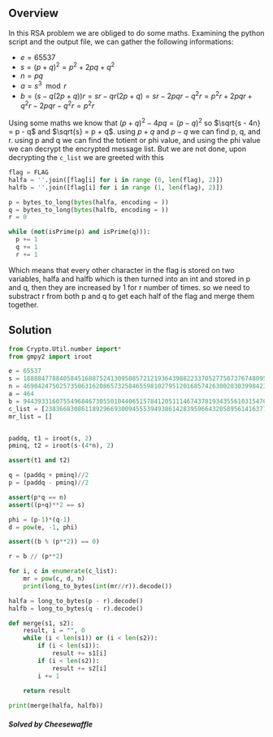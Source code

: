 ## Overview
In this RSA problem we are obliged to do some maths. Examining the python script and the output file, we can gather the following informations:
- $e = 65537$
- $s = (p+q)^2 = p^2 + 2pq + q^2$
- $n = pq$
- $a = s^3\mod{r}$
- $b = \bigl(s - q(2p + q)\bigr)r = sr - qr(2p + q) = sr - 2pqr - q^2r = p^2r + 2pqr + q^2r - 2pqr - q^2r = p^2r$

Using some maths we know that $(p+q)^2 - 4pq = (p-q)^2$ so $\sqrt{s - 4n} = p - q$ and $\sqrt{s} = p + q$. using $p+q$ and $p-q$ we can find p, q, and r. using p and q we can find the totient or phi value, and using the phi value we can decrypt the 
encrypted message list. But we are not done, upon decrypting the ```c_list``` we are greeted with this
```python
flag = FLAG
halfa = ''.join([flag[i] for i in range (0, len(flag), 2)])
halfb = ''.join([flag[i] for i in range (1, len(flag), 2)])

p = bytes_to_long(bytes(halfa, encoding = ))
q = bytes_to_long(bytes(halfb, encoding = ))
r = 0

while (not(isPrime(p) and isPrime(q))):
  p += 1
  q += 1
  r += 1
```
Which means that every other character in the flag is stored on two variables, halfa and halfb which is then turned into an int and stored in p and q, then they are increased
by 1 for r number of times. so we need to substract r from both p and q to get each half of the flag and merge them together.

## Solution
```python
from Crypto.Util.number import*
from gmpy2 import iroot

e = 65537
s = 18888477884058451688752413095085721219364398822337052775073767480959023338211942937825946854170356139498387197731306776880175245883794113463537839351817535276431556
n = 4690424750257350631620865732584655981027951201685742630020303998423410595119287880956335139545308107970750426464283135541972204735873571888148705331864836015265933
a = 464
b = 94439331607554968467305501044065157841205111467437819343556103154764961655884028074860959294800652101728168419854196374674958354988455763716865268935637336216395108528
c_list = [2383668308611892966930094555394938614283959664320589561416377306001325250042586393524273138225667331983493658087377679102016426665690610182563511757670136044549997, 1189228788461137762149309566159473976502650644248829229484591669933376339438424203999478282204919680169692306913751981908675084771067704651248124497342684993989614, 2762404167227191009251955125962458098456749265910073333796783178415774109370121293163412441148096107511694116389194054084365141612408815901237412572923736708864802, 3769475576026926450982788939254609468642709661078770848736663639419041588845117769713452703046411756269096641076931573177784204253949523755396968164389261044518750, 1967778373158968768800368736436081182612446511392719072170820532183796054499794582531988118917341850207048530765278259509612266312613461513490902906782023213921042, 4553876592444529974146208144686748267056011635727827555194427721861939900112738104779555754883408499601402508737636347457946053267267194688282443877681230061205045, 1342616956306800384658707409989123998829048428024701824671611267955900349305758066768868765134747284303958318673980824399058508884253892462681852019178405244993187, 4035926862356016516786552803549450027457790177315561448968003258160662304520786139571815164510266208436748396751889944442743459133591289470820805713896457291146241, 545446352780932320341751327290473593238041248052290314370536425366421232958030295811131328440070400991602598328445998544731396637459055906406233996731145199663475, 2762404167227191009251955125962458098456749265910073333796783178415774109370121293163412441148096107511694116389194054084365141612408815901237412572923736708864802, 2140450132421535390281900825023247625611538839084822697173050198183918645612182002227868312998431347739295233406696847885556147542235631225207778782298667423141206, 199613717112021356249410622142542797454113146306012125773676967745628402741283272919937876549372447891087490822133481367181111918876976256411098516746836003013749, 1449418827755507731963185024805308038806880799706973756727042086409539551646879049238072178867100217761210261880683937884534761895752541638640544320006838610199402, 3916208121234889090676895695540303826611241949604716979645446238784542563589438461759253828602399659237702054032803877317913617547663496356974926240556241876961160]
mr_list = []


paddq, t1 = iroot(s, 2)
pminq, t2 = iroot(s-(4*n), 2)

assert(t1 and t2)

q = (paddq + pminq)//2
p = (paddq - pminq)//2

assert(p*q == n)
assert((p+q)**2 == s)

phi = (p-1)*(q-1)
d = pow(e, -1, phi)

assert((b % (p**2)) == 0)

r = b // (p**2)

for i, c in enumerate(c_list):
    mr = pow(c, d, n)
    print(long_to_bytes(int(mr//r)).decode())

halfa = long_to_bytes(p - r).decode()
halfb = long_to_bytes(q - r).decode()

def merge(s1, s2):
    result, i = "", 0
    while (i < len(s1)) or (i < len(s2)):
        if (i < len(s1)):
            result += s1[i]
        if (i < len(s2)):
            result += s2[i]
        i += 1
         
    return result

print(merge(halfa, halfb))
```
##### Solved by Cheesewaffle
